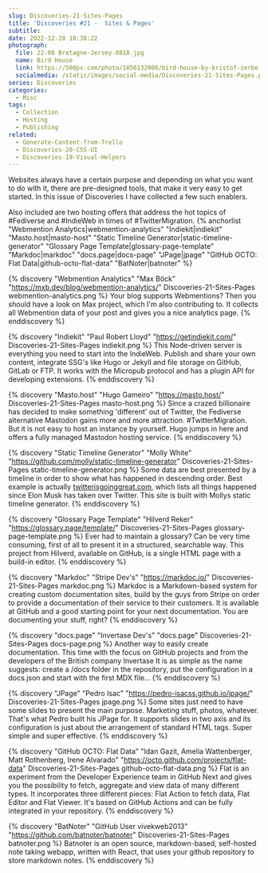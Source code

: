 ```yaml
---
slug: Discoveries-21-Sites-Pages
title: 'Discoveries #21 -  Sites & Pages'
subtitle:
date: 2022-12-28 18:38:22
photograph:
  file: 22-08 Bretagne-Jersey-0818.jpg
  name: Bird House
  link: https://500px.com/photo/1056132008/bird-house-by-kristof-zerbe
  socialmedia: /static/images/social-media/Discoveries-21-Sites-Pages.png
series: Discoveries
categories:
  - Misc
tags:
  - Collection
  - Hosting
  - Publishing
related:
  - Generate-Content-from-Trello
  - Discoveries-20-CSS-UI
  - Discoveries-19-Visual-Helpers
---
```


Websites always have a certain purpose and depending on what you want to do with it, there are pre-designed tools, that make it very easy to get started. In this issue of Discoveries I have collected a few such enablers.

Also included are two hosting offers that address the hot topics of #Fediverse and #IndieWeb in times of #TwitterMigration.
{% anchorlist 
  "Webmention Analytics|webmention-analytics"
  "Indiekit|indiekit"
  "Masto.host|masto-host"
  "Static Timeline Generator|static-timeline-generator"
  "Glossary Page Template|glossary-page-template"
  "Markdoc|markdoc"
  "docs.page|docs-page"
  "JPage|jpage"
  "GitHub OCTO: Flat Data|github-octo-flat-data"
  "BatNoter|batnoter"
%}

<!-- more -->

{% discovery "Webmention Analytics" "Max Böck" "https://mxb.dev/blog/webmention-analytics/" Discoveries-21-Sites-Pages webmention-analytics.png %}
Your blog supports Webmentions? Then you should have a look on Max project, which I&#39;m also contributing to. It collects all Webmention data of your post and gives you a nice analytics page.
{% enddiscovery %}

{% discovery "Indiekit" "Paul Robert Lloyd" "https://getindiekit.com/" Discoveries-21-Sites-Pages indiekit.png %}
This Node-driven server is everything you need to start into the IndieWeb. Publish and share your own content, integrate SSG&#39;s like Hugo or Jekyll and file storage on GitHub, GitLab or FTP. It works with the Micropub protocol and has a plugin API for developing extensions.
{% enddiscovery %}

{% discovery "Masto.host" "Hugo Gameiro" "https://masto.host/" Discoveries-21-Sites-Pages masto-host.png %}
Since a crazed billionaire has decided to make something &#39;different&#39; out of Twitter, the Fediverse alternative Mastodon gains more and more attraction. #TwitterMigration. But it is not easy to host an instance by yourself. Hugo jumps in here and offers a fully managed Mastodon hosting service.
{% enddiscovery %}

{% discovery "Static Timeline Generator" "Molly White" "https://github.com/molly/static-timeline-generator" Discoveries-21-Sites-Pages static-timeline-generator.png %}
Some data are best presented by a timeline in order to show what has happened in descending order. Best example is actually <a href="https://twitterisgoinggreat.com">twitterisgoinggreat.com</a>, which lists all things happened since Elon Musk has taken over Twitter. This site is built with Mollys static timeline generator.
{% enddiscovery %}

{% discovery "Glossary Page Template" "Hilverd Reker" "https://glossary.page/template/" Discoveries-21-Sites-Pages glossary-page-template.png %}
Ever had to maintain a glossary? Can be very time consuming, first of all to present it in a structured, searchable way. This project from Hilverd, available on GitHub, is a single HTML page with a build-in editor.
{% enddiscovery %}

{% discovery "Markdoc" "Stripe Dev's" "https://markdoc.io/" Discoveries-21-Sites-Pages markdoc.png %}
Markdoc is a Markdown-based system for creating custom documentation sites, build by the guys from Stripe on order to provide a documentation of their service to their customers. It is available at GitHub and a good starting point for your next documentation. You are documenting your stuff, right?
{% enddiscovery %}

{% discovery "docs.page" "Invertase Dev's" "docs.page" Discoveries-21-Sites-Pages docs-page.png %}
Another way to easily create documentation. This time with the focus on GitHub projects and from the developers of the British company Invertase It is as simple as the name suggests: create a /docs folder in the repository, put the configuration in a docs.json and start with the first MDX file...
{% enddiscovery %}

{% discovery "JPage" "Pedro Isac" "https://pedro-isacss.github.io/jpage/" Discoveries-21-Sites-Pages jpage.png %}
Some sites just need to have some slides to present the main purpose. Marketing stuff, photos, whatever. That&#39;s what Pedro built his JPage for. It supports slides in two axis and its configuration is just about the arrangement of standard HTML tags. Super simple and super effective.
{% enddiscovery %}

{% discovery "GitHub OCTO: Flat Data" "Idan Gazit, Amelia Wattenberger, Matt Rothenberg, Irene Alvarado" "https://octo.github.com/projects/flat-data" Discoveries-21-Sites-Pages github-octo-flat-data.png %}
Flat is an experiment from the Developer Experience team in GitHub Next and gives you the possibility to fetch, aggregate and view data of many different types. It incorporates three different pieces: Flat Action to fetch data, Flat Editor and Flat Viewer. It&#39;s based on GitHub Actions and can be fully integrated in your repository.
{% enddiscovery %}

{% discovery "BatNoter" "GitHub User vivekweb2013" "https://github.com/batnoter/batnoter" Discoveries-21-Sites-Pages batnoter.png %}
Batnoter is an open source, markdown-based, self-hosted note taking webapp, written with React, that uses your github repository to store markdown notes.
{% enddiscovery %}

